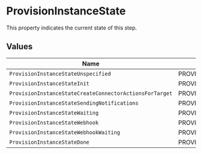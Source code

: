 # ProvisionInstanceState

This property indicates the current state of this step.


## Values

| Name                                                         | Value                                                        |
| ------------------------------------------------------------ | ------------------------------------------------------------ |
| `ProvisionInstanceStateUnspecified`                          | PROVISION_INSTANCE_STATE_UNSPECIFIED                         |
| `ProvisionInstanceStateInit`                                 | PROVISION_INSTANCE_STATE_INIT                                |
| `ProvisionInstanceStateCreateConnectorActionsForTarget`      | PROVISION_INSTANCE_STATE_CREATE_CONNECTOR_ACTIONS_FOR_TARGET |
| `ProvisionInstanceStateSendingNotifications`                 | PROVISION_INSTANCE_STATE_SENDING_NOTIFICATIONS               |
| `ProvisionInstanceStateWaiting`                              | PROVISION_INSTANCE_STATE_WAITING                             |
| `ProvisionInstanceStateWebhook`                              | PROVISION_INSTANCE_STATE_WEBHOOK                             |
| `ProvisionInstanceStateWebhookWaiting`                       | PROVISION_INSTANCE_STATE_WEBHOOK_WAITING                     |
| `ProvisionInstanceStateDone`                                 | PROVISION_INSTANCE_STATE_DONE                                |